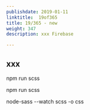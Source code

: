 ```yaml
---
publishdate: 2019-01-11
linktitle:  19of365
title: 19/365 - new
weight: 347
description: xxx Firebase

--- 
```


## xxx
npm run scss

npm run scss

node-sass --watch scss -o css
